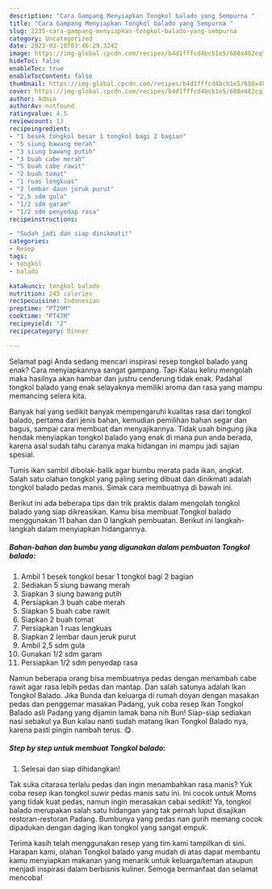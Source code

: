 ```yaml
---
description: "Cara Gampang Menyiapkan Tongkol balado yang Sempurna "
title: "Cara Gampang Menyiapkan Tongkol balado yang Sempurna "
slug: 2235-cara-gampang-menyiapkan-tongkol-balado-yang-sempurna
category: Uncategorized
date: 2023-03-10T03:46:29.324Z
image: https://img-global.cpcdn.com/recipes/b4d1fffcd4bcb1e5/680x482cq70/tongkol-balado-foto-resep-utama.jpg
hideToc: false
enableToc: true
enableTocContent: false
thumbnail: https://img-global.cpcdn.com/recipes/b4d1fffcd4bcb1e5/680x482cq70/tongkol-balado-foto-resep-utama.jpg
cover: https://img-global.cpcdn.com/recipes/b4d1fffcd4bcb1e5/680x482cq70/tongkol-balado-foto-resep-utama.jpg
author: Admin
authorAv: notfound
ratingvalue: 4.5
reviewcount: 13
recipeingredient:
- "1 besek tongkol besar 1 tongkol bagi 2 bagian"
- "5 siung bawang merah"
- "3 siung bawang putih"
- "3 buah cabe merah"
- "5 buah cabe rawit"
- "2 buah tomat"
- "1 ruas lengkuas"
- "2 lembar daun jeruk purut"
- "2,5 sdm gula"
- "1/2 sdm garam"
- "1/2 sdm penyedap rasa"
recipeinstructions:

- "Sudah jadi dan siap dinikmati!"
categories:
- Resep
tags:
- tongkol
- balado

katakunci: tongkol balado 
nutrition: 243 calories
recipecuisine: Indonesian
preptime: "PT29M"
cooktime: "PT47M"
recipeyield: "2"
recipecategory: Dinner

---
```



Selamat pagi Anda sedang mencari inspirasi resep tongkol balado yang enak? Cara menyiapkannya sangat gampang. Tapi Kalau keliru mengolah maka hasilnya akan hambar dan justru cenderung tidak enak. Padahal tongkol balado yang enak selayaknya memiliki aroma dan rasa yang mampu memancing selera kita.


Banyak hal yang sedikit banyak mempengaruhi kualitas rasa dari tongkol balado, pertama dari jenis bahan, kemudian pemilihan bahan segar dan bagus, sampai cara membuat dan menyajikannya. Tidak usah bingung jika hendak menyiapkan tongkol balado yang enak di mana pun anda berada, karena asal sudah tahu caranya maka hidangan ini mampu jadi sajian spesial.

Tumis ikan sambil dibolak-balik agar bumbu merata pada ikan, angkat. Salah satu olahan tongkol yang paling sering dibuat dan dinikmati adalah tongkol balado pedas manis. Simak cara membuatnya di bawah ini.


Berikut ini ada beberapa tips dan trik praktis dalam mengolah tongkol balado yang siap dikreasikan. Kamu bisa membuat Tongkol balado menggunakan 11 bahan dan 0 langkah pembuatan. Berikut ini langkah-langkah dalam menyiapkan hidangannya.

<!--inarticleads1-->

##### Bahan-bahan dan bumbu yang digunakan dalam pembuatan Tongkol balado:

1. Ambil 1 besek tongkol besar 1 tongkol bagi 2 bagian
1. Sediakan 5 siung bawang merah
1. Siapkan 3 siung bawang putih
1. Persiapkan 3 buah cabe merah
1. Siapkan 5 buah cabe rawit
1. Siapkan 2 buah tomat
1. Persiapkan 1 ruas lengkuas
1. Siapkan 2 lembar daun jeruk purut
1. Ambil 2,5 sdm gula
1. Gunakan 1/2 sdm garam
1. Persiapkan 1/2 sdm penyedap rasa


Namun beberapa orang bisa membuatnya pedas dengan menambah cabe rawit agar rasa lebih pedas dan mantap. Dan salah satunya adalah Ikan Tongkol Balado. Jika Bunda dan keluarga di rumah doyan dengan masakan pedas dan penggemar masakan Padang, yuk coba resep Ikan Tongkol Balado asli Padang yang dijamin lamak bana nih Bun! Siap-siap sediakan nasi sebakul ya Bun kalau nanti sudah matang Ikan Tongkol Balado nya, karena pasti pingin nambah terus. 😋. 

<!--inarticleads2-->

##### Step by step untuk membuat Tongkol balado:


1. Selesai dan siap dihidangkan!

Tak suka citarasa terlalu pedas dan ingin menambahkan rasa manis? Yuk coba resep ikan tongkol suwir pedas manis satu ini. Ini cocok untuk Moms yang tidak kuat pedas, namun ingin merasakan cabai sedikit! Ya, tongkol balado merupakan salah satu hidangan yang tak pernah luput disajikan restoran-restoran Padang. Bumbunya yang pedas nan gurih memang cocok dipadukan dengan daging ikan tongkol yang sangat empuk. 

Terima kasih telah menggunakan resep yang tim kami tampilkan di sini. Harapan kami, olahan Tongkol balado yang mudah di atas dapat membantu kamu menyiapkan makanan yang menarik untuk keluarga/teman ataupun menjadi inspirasi dalam berbisnis kuliner. Semoga bermanfaat dan selamat mencoba!

